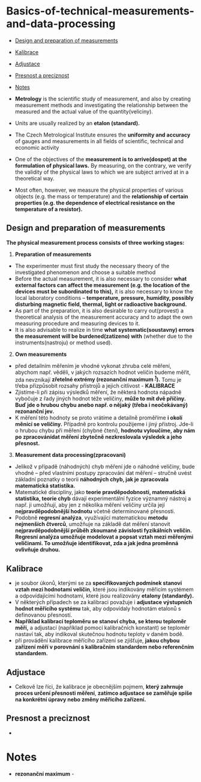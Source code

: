 # Basics-of-technical-measurements-and-data-processing

- [Design and preparation of measurements](#design-and-preparation-of-measurements)
- [Kalibrace](#kalibrace)
- [Adjustace](#adjustace)
- [Presnost a preciznost](#presnost-a-preciznost)
- [Notes](#notes)

- **Metrology** is the scientific study of measurement, and also by creating measurement methods and investigating the relationship between the measured and the actual value of the quantity(veliciny). 
- Units are usually realized by an **etalon (standard).**
- The Czech Metrological Institute ensures the **uniformity and accuracy** of gauges and measurements in all fields of scientific, technical and economic activity

- One of the objectives of the **measurement is to arrive(dospet) at the formulation of physical laws.** By measuring, on the contrary, we verify the validity of the physical laws to which we are subject arrived at in a theoretical way.
- Most often, however, we measure the physical properties of various objects (e.g. the mass or temperature) and the **relationship of certain properties (e.g. the dependence of electrical resistance on the temperature of a resistor).**



## Design and preparation of measurements
**The physical measurement process consists of three working stages:**
1. **Preparation of measurements**
  - The experimenter must first study the necessary theory of the investigated phenomenon and choose a suitable method
  - Before the actual measurement, it is also necessary to consider **what external factors can affect the measurement (e.g. the location of the devices must be subordinated to this),** it is also necessary to know the local laboratory conditions – **temperature, pressure, humidity, possibly
disturbing magnetic field, thermal, light or radioactive background.**
  - As part of the preparation, it is also desirable to carry out(provest) a theoretical analysis of the measurement accuracy and to adapt the own measuring procedure and measuring devices to it.
  - It is also advisable to realize in time **what systematic(soustavny) errors the measurement will be burdened(zatizeno) with** (whether
due to the instruments(nastroju) or method used).

2. **Own measurements**
  - před detailním měřením je vhodné vykonat zhruba celé měření, abychom např. věděli, v jakých rozsazích hodnot veličin budeme měřit, zda nevznikají
**zřetelné extrémy (rezonanční maximum <sup>[1](#notes)</sup>).** Tomu je třeba přizpůsobit rozsahy přístrojů a jejich citlivost - **KALIBRACE**
  - Zjistíme-li při zápisu výsledků měření, že některá hodnota nápadně vybočuje z řady jiných hodnot téže veličiny, **může to mít dvě příčiny. Buď jde
o hrubou chybu anebo např. o nějaký (třeba i neočekávaný) rezonanční jev.**
  - K měření této hodnoty se proto vrátíme a detailně proměříme **i okolí měnící se veličiny.** Případně pro kontrolu použijeme i jiný přístroj. Jde-li o hrubou chybu při měření (chybné čtení), **hodnotu vyloučíme, aby nám po zpracovánídat měření zbytečně nezkreslovala výsledek a jeho přesnost.**


3. **Measurement data processing(zpracovani)**
  - Jelikož v případě (náhodných) chyb měření jde o náhodné veličiny, bude vhodné – před vlastními postupy zpracování dat měření – stručně uvést základní poznatky o teorii **náhodných chyb, jak je zpracovala matematická statistika.**
  - Matematické disciplíny, jako **teorie pravděpodobnosti, matematická statistika, teorie chyb** dávají experimentální fyzice významný nástroj a např. ji umožňují, aby jen z několika měření veličiny určila její **nejpravděpodobnější hodnotu** včetně determinované přesnosti.
  - Podobně **regresní analýza**, využívající matematickou **metodu nejmenších čtverců**, umožňuje na základě dat měření stanovit **nejpravděpodobnější průběh zkoumané závislosti fyzikálních veličin.**  **Regresní analýza umožňuje modelovat a popsat vztah mezi měřenými veličinami. To umožňuje identifikovat, zda a jak jedna proměnná ovlivňuje druhou.**

## Kalibrace
- je soubor úkonů, kterými se za **specifikovaných podmínek stanoví vztah mezi hodnotami veličin**, které jsou indikovány měřicím systémem a odpovídajícími hodnotami, které jsou realizovány **etalony (standardy).**
- V některých případech se za kalibraci považuje i **adjustace výstupních hodnot měřícího systému** tak, aby odpovídaly hodnotám etalonů s definovanou přesností.
- **Například kalibrací teploměru se stanoví chyba, se kterou teploměr měří,** a adjustací (například pomocí kalibračních konstant) se teploměr nastaví tak, aby indikoval skutečnou hodnotu teploty v daném bodě.
- při provádění kalibrace měřícího zařízení se zjišťuje, **jakou chybou zařízení měří v porovnání s kalibračním standardem nebo referenčním standardem.**


## Adjustace
- Celkově lze říci, že kalibrace je obecnějším pojmem, **který zahrnuje proces určení přesnosti měření**, **zatímco adjustace se zaměřuje spíše na konkrétní úpravy nebo změny měřícího zařízení.**


## Presnost a preciznost
- 






# Notes
- **rezonanční maximum** - 
